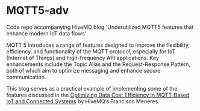 # MQTT5-adv
Code repo accompanying HiveMQ blog 'Underutilized MQTT5 features that enhance modern IoT data flows'

MQTT 5 introduces a range of features designed to improve the flexibility, efficiency, and functionality of the MQTT protocol, especially for IoT (Internet of Things) and high-frequency API applications. Key enhancements include the Topic Alias and the Request-Response Pattern, both of which aim to optimize messaging and enhance secure communication. 

This blog serves as a practical example of implementing some of the features discussed in the  [Optimizing Data Cost Efficiency in MQTT-Based IoT and Connected Systems](https://www.hivemq.com/blog/optimizing-data-cost-efficiency-mqtt-based-iot-connected-systems/) by HiveMQ’s Francisco Menéres.

